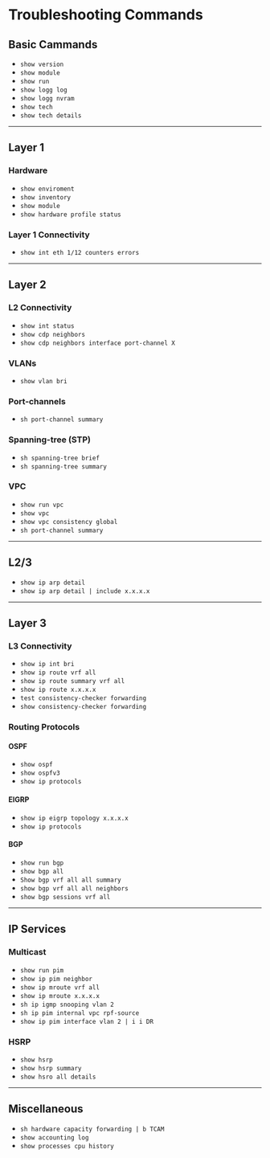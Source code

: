 # Troubleshooting Commands
## Basic Cammands
- `show version`
- `show module`
- `show run`
- `show logg log`
- `show logg nvram`
- `show tech`
- `show tech details`

----
## Layer 1
### Hardware
- `show enviroment`
- `show inventory`
- `show module`
- `show hardware profile status`

### Layer 1 Connectivity
- `show int eth 1/12 counters errors`
----
## Layer 2

### L2 Connectivity
- `show int status`
- `show cdp neighbors`
- `show cdp neighbors interface port-channel X`

### VLANs
- `show vlan bri`

### Port-channels
- `sh port-channel summary`

### Spanning-tree (STP)
- `sh spanning-tree brief`
- `sh spanning-tree summary `

### VPC
- `show run vpc`
- `show vpc`
- `show vpc consistency global`
- `sh port-channel summary`
----
## L2/3
- `show ip arp detail`
- `show ip arp detail | include x.x.x.x`
----
## Layer 3
### L3 Connectivity
- `show ip int bri`
- `show ip route vrf all`
- `show ip route summary vrf all`
- `show ip route x.x.x.x`
- `test consistency-checker forwarding`
- `show consistency-checker forwarding `

### Routing Protocols
#### OSPF
- `show ospf`
- `show ospfv3`
- `show ip protocols`

#### EIGRP
- `show ip eigrp topology x.x.x.x`
- `show ip protocols`

#### BGP
- `show run bgp`
- `show bgp all`
- `Show bgp vrf all all summary`
- `show bgp vrf all all neighbors`
- `show bgp sessions vrf all`

----
## IP Services
### Multicast
- `show run pim`
- `show ip pim neighbor`
- `show ip mroute vrf all`
- `show ip mroute x.x.x.x`
- `sh ip igmp snooping vlan 2`
- `sh ip pim internal vpc rpf-source `
- `show ip pim interface vlan 2 | i i DR`

### HSRP
- `show hsrp`
- `show hsrp summary`
- `show hsro all details`
----
## Miscellaneous
- `sh hardware capacity forwarding | b TCAM`
- `show accounting log`
- `show processes cpu history `

